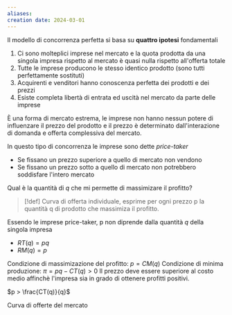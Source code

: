 ```yaml
---
aliases: 
creation date: 2024-03-01
---
```


Il modello di concorrenza perfetta si basa su **quattro ipotesi** fondamentali
1. Ci sono molteplici imprese nel mercato e la quota prodotta da una singola impresa rispetto al mercato è quasi nulla rispetto all'offerta totale
2. Tutte le imprese producono le stesso identico prodotto (sono tutti perfettamente sostituti)
3. Acquirenti e venditori hanno conoscenza perfetta dei prodotti e dei prezzi
4. Esiste completa libertà di entrata ed uscità nel mercato da parte delle imprese

È una forma di mercato estrema, le imprese non hanno nessun potere di influenzare il prezzo del prodotto e il prezzo è determinato dall'interazione di domanda e offerta complessiva del mercato.

In questo tipo di concorrenza le imprese sono dette *price-taker*
- Se fissano un prezzo superiore a quello di mercato non vendono
- Se fissano un prezzo sotto a quello di mercato non potrebbero soddisfare l'intero mercato


Qual è la quantità di $q$ che mi permette di massimizare il profitto?

>[!def]
>Curva di offerta individuale, esprime per ogni prezzo p la quantità q di prodotto che massimiza il profitto.

Essendo le imprese price-taker, p non diprende dalla quantità $q$ della singola impresa
- $RT(q) = p q$
- $RM(q) = p$

Condizione di massimizazione del profitto: $p = CM(q)$
Condizione di minima produzione: $\pi = pq - CT(q) > 0$
Il prezzo deve essere superiore al costo medio affinchè l'impresa sia in grado di ottenere profitti positivi.

$p > \frac{CT(q)}{q}$


Curva di offerte del mercato